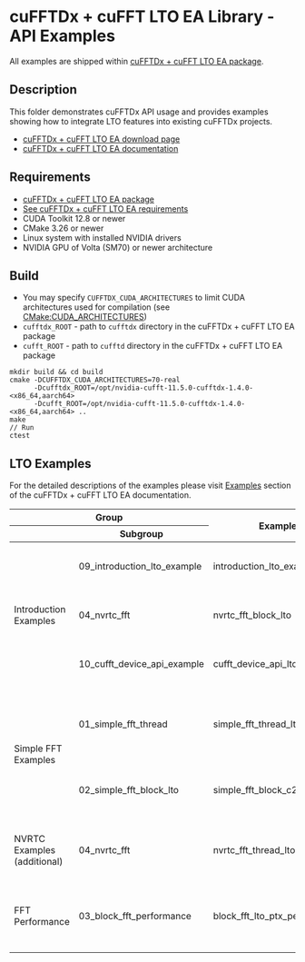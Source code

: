 # cuFFTDx + cuFFT LTO EA Library - API Examples

All examples are shipped within [cuFFTDx + cuFFT LTO EA package](https://developer.nvidia.com/cufftea).

## Description

This folder demonstrates cuFFTDx API usage and provides examples showing how to integrate LTO features into existing cuFFTDx projects.

* [cuFFTDx + cuFFT LTO EA download page](https://developer.nvidia.com/cufftea)
* [cuFFTDx + cuFFT LTO EA documentation](https://docs.nvidia.com/cuda/cufftdx/1.4.0-ea/index.html)

## Requirements

* [cuFFTDx + cuFFT LTO EA package](https://developer.nvidia.com/cufftea)
* [See cuFFTDx + cuFFT LTO EA requirements](https://docs.nvidia.com/cuda/cufftdx/1.4.0-ea/requirements_func.html)
* CUDA Toolkit 12.8 or newer
* CMake 3.26 or newer
* Linux system with installed NVIDIA drivers
* NVIDIA GPU of Volta (SM70) or newer architecture

## Build

* You may specify `CUFFTDX_CUDA_ARCHITECTURES` to limit CUDA architectures used for compilation (see [CMake:CUDA_ARCHITECTURES](https://cmake.org/cmake/help/latest/prop_tgt/CUDA_ARCHITECTURES.html#prop_tgt:CUDA_ARCHITECTURES))
* `cufftdx_ROOT` - path to `cufftdx` directory in the cuFFTDx + cuFFT LTO EA package
* `cufft_ROOT` - path to `cufftd` directory in the cuFFTDx + cuFFT LTO EA package

```
mkdir build && cd build
cmake -DCUFFTDX_CUDA_ARCHITECTURES=70-real
      -Dcufftdx_ROOT=/opt/nvidia-cufft-11.5.0-cufftdx-1.4.0-<x86_64,aarch64>
      -Dcufft_ROOT=/opt/nvidia-cufft-11.5.0-cufftdx-1.4.0-<x86_64,aarch64> ..
make
// Run
ctest
```

## LTO Examples

For the detailed descriptions of the examples please visit [Examples](https://docs.nvidia.com/cuda/cufftdx/1.4.0-ea/examples.html) section of the cuFFTDx + cuFFT LTO EA documentation.

<table>
    <thead>
        <tr>
            <th colspan="2">Group</th>
            <th rowspan="2">Example</th>
            <th rowspan="2">Description</th>
        </tr>
        <tr>
            <th></th>
            <th>Subgroup</th>
        </tr>
    </thead>
    <tbody>
        <tr>
            <td rowspan="3">Introduction Examples</td>
            <td>09_introduction_lto_example</td>
            <td>introduction_lto_example</td>
            <td>(offline) cuFFTDx LTO introduction</td>
        </tr>
        <tr>
            <td>04_nvrtc_fft</td>
            <td>nvrtc_fft_block_lto</td>
            <td>(online) cuFFTDx LTO introduction</td>
        </tr>
        <tr>
            <td>10_cufft_device_api_example</td>
            <td>cufft_device_api_lto_example</td>
            <td>(offline) cuFFT Device API introduction</td>
        </tr>
        <tr>
            <td rowspan="2">Simple FFT Examples</td>
            <td>01_simple_fft_thread</td>
            <td>simple_fft_thread_lto</td>
            <td>(offline) Complex-to-complex (C2C) thread FFT using LTO</td>
        </tr>
        <tr>
            <td>02_simple_fft_block_lto</td>
            <td>simple_fft_block_c2r_lto</td>
            <td>(offline) Complex-to-real block FFT using LTO</td>
        </tr>
        <tr>
            <td>NVRTC Examples (additional)</td>
            <td>04_nvrtc_fft</td>
            <td>nvrtc_fft_thread_lto</td>
            <td>(online) Complex-to-complex thread FFT using LTO</td>
        </tr>
        <tr>
            <td>FFT Performance</td>
            <td>03_block_fft_performance</td>
            <td>block_fft_lto_ptx_performance</td>
            <td>(offline) Benchmark for C2C block FFT (LTO vs PTX)</td>
        </tr>
    </tbody>
</table>
